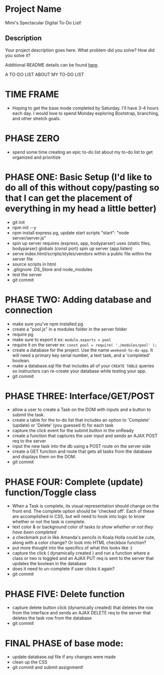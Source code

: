 # Project Name

Mimi's Spectacular Digital To-Do List!

## Description

Your project description goes here. What problem did you solve? How did you solve it?

Additional README details can be found [here](https://github.com/PrimeAcademy/readme-template/blob/master/README.md).

A TO-DO LIST ABOUT MY TO-DO LIST

TIME FRAME
===

- Hoping to get the base mode completed by Saturday. I'll have 3-4 hours each day. I would love to spend Monday exploring Bootstrap, branching, and other stretch goals.

PHASE ZERO
===

- spend some time creating an epic to-do list about my to-do list to get organized and prioritize

PHASE ONE: Basic Setup
(I'd like to do all of this without copy/pasting so that I can get the placement of everything in my head a little better)
===

- git init
- npm init --y
- npm install express pg, update start scripts "start": "node server/server.js"
- spin up server
    requires (express, app, bodyparser)
    uses (static files, bodyparser)
    globals (const port)
    spin up server (app.listen)
- serve index.html/scripts/styles/vendors within a public file within the server file
- source scripts in html
- .gitignore .DS_Store and node_modules
- test the server
- git commit

PHASE TWO: Adding database and connection
===

- make sure you've npm installed pg
- create a "pool.js" in a modules folder in the server folder
- require pg
- make sure to export it ex: ```module.exports = pool```
- require it on the server ex: ```const pool = require( './modules/pool' );```
- create a database for the project.  Use the name `weekend-to-do-app`. It will need a primary key serial number, a text task, and a 'completed' boolean.
- make a database.sql file that includes all of your `CREATE TABLE` queries so instructors can re-create your database while testing your app.
- git commit

PHASE THREE: Interface/GET/POST
===

- allow a user to create a Task on the DOM with inputs and a button to submit the task.
- create a table for the to-do list that includes an option to 'Complete' (update) or 'Delete' (you guessed it) for each task
- capture the click event for the submit button in the onReady
- create a function that captures the user input and sends an AJAX POST req to the server
- input the new task into the db using a POST route on the server side
- create a GET function and route that gets all tasks from the database and displays them on the DOM.
- git commit

PHASE FOUR: Complete (update) function/Toggle class
===
- When a Task is complete, its visual representation should change on the front end. The complete option should be  'checked off'. Each of these are accomplished in CSS, but will need to hook into logic to know whether or not the task is complete.
- text color & or background color of tasks *to show whether or not they have been completed*
- a checkmark put in like Amanda's pencils in Koala Holla could be cute, along with a color change? Or look into HTML checkbox function?
- put more thought into the specifics of what this looks like :)
- capture the click ( dynamically created ) and run a function where a class or two is toggled and an AJAX PUT req is sent to the server that updates the boolean in the database
- does it need to un-complete if user clicks it again?
- git commit

PHASE FIVE: Delete function
===
- capture delete button click (dynamically created) that deletes the row from the interface and sends an AJAX DELETE req to the server that deletes the task row from the database
- git commit

FINAL PHASE of base mode:
===
- update database.sql file if any changes were made
- clean up the CSS
- git commit and submit assignment!